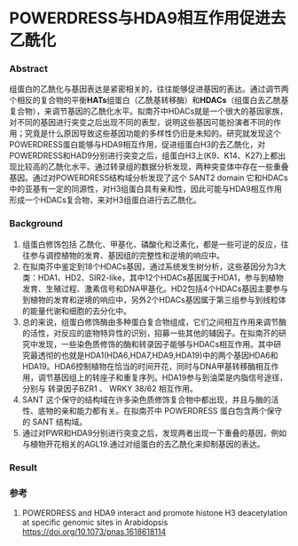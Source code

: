 # POWERDRESS与HDA9相互作用促进去乙酰化

### Abstract 

组蛋白的乙酰化与基因表达是紧密相关的，往往能够促进基因的表达。通过调节两个相反的复合物的平衡**HATs**组蛋白（乙酰基转移酶）和**HDACs**（组蛋白去乙酰基复合物），来调节基因的乙酰化水平。拟南芥中HDACs就是一个很大的基因家族，对不同的基因进行突变之后出现不同的表型，说明这些基因可能扮演者不同的作用；究竟是什么原因导致这些基因功能的多样性仍旧是未知的。研究就发现这个POWERDRESS蛋白能够与HDA9相互作用，促进组蛋白H3的去乙酰化，对POWERDRESS和HAD9分别进行突变之后，组蛋白H3上(K9、K14、K27)上都出现比较高的乙酰化水平。通过转录组的数据分析发现，两种突变体中存在一些重叠基因。通过对POWERDRESS结构域分析发现了这个  SANT2 domain  它和HDACs中的亚基有一定的同源性，对H3组蛋白具有亲和性，因此可能与HDA9相互作用形成一个HDACs复合物，来对H3组蛋白进行去乙酰化。

### Background

1. 组蛋白修饰包括 乙酰化、甲基化、磷酸化和泛素化，都是一些可逆的反应，往往参与调控植物的发育、基因组的完整性和逆境的响应中。
2. 在拟南芥中鉴定到18个HDACs基因，通过系统发生树分析，这些基因分为3大类：HDA1、HD2、SIR2-like，其中12个HDACs基因属于HDA1，参与到植物发育、生殖过程、激素信号和DNA甲基化。HD2包括4个HDACs基因主要参与到植物的发育和逆境的响应中，另外2个HDACs基因属于第三组参与到线粒体的能量代谢和细胞的去分化中。
3. 总的来说，组蛋白修饰酶由多种蛋白复合物组成，它们之间相互作用来调节酶的活性，对反应的底物特异性的识别，招募一些其他的辅因子。在拟南芥的研究中发现，一些染色质修饰的酶和转录因子能够与HDACs相互作用。其中研究最透彻的也就是HDA1(HDA6,HDA7,HDA9,HDA19)中的两个基因HDA6和HDA19。HDA6控制植物在恰当的时间开花，同时与DNA甲基转移酶相互作用，调节基因组上的转座子和重复序列。HDA19参与到油菜是内脂信号途径，分别与  转录因子BZR1  、  WRKY 38/62  相互作用。
4.   SANT   这个保守的结构域在许多染色质修饰复合物中都出现，并且与酶的活性、底物的亲和能力都有关。在拟南芥中  POWERDRESS 蛋白包含两个保守的 SANT   结构域。
5. 通过对PWR和HDA9分别进行突变之后，发现两者出现一下重叠的基因，例如与植物开花相关的AGL19.通过对组蛋白的去乙酰化来抑制基因的表达。



### Result



### 参考

1.   POWERDRESS and HDA9 interact and promote histone H3 deacetylation at specific genomic sites
   in Arabidopsis   https://doi.org/10.1073/pnas.1618618114 